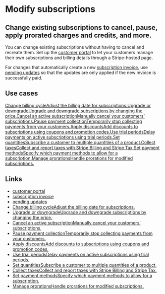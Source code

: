 # Modify subscriptions

## Change existing subscriptions to cancel, pause, apply prorated charges and credits, and more.

You can change existing subscriptions without having to cancel and recreate
them. Set up the [customer portal](https://docs.stripe.com/customer-management)
to let your customers manage their own subscriptions and billing details through
a Stripe-hosted page.

For changes that automatically create a new [subscription
invoice](https://docs.stripe.com/billing/invoices/subscription), use [pending
updates](https://docs.stripe.com/billing/subscriptions/pending-updates) so that
the updates are only applied if the new invoice is successfully paid.

## Use cases

[Change billing cycleAdjust the billing date for
subscriptions.](https://docs.stripe.com/billing/subscriptions/billing-cycle)[Upgrade
or downgradeUpgrade and downgrade subscriptions by changing the
price.](https://docs.stripe.com/billing/subscriptions/upgrade-downgrade)[Cancel
an active subscriptionManually cancel your customers’
subscriptions.](https://docs.stripe.com/billing/subscriptions/cancel)[Pause
payment collectionTemporarily stop collecting payments from your
customers.](https://docs.stripe.com/billing/subscriptions/pause-payment)[Apply
discountsAdd discounts to subscriptions using coupons and promotion
codes.](https://docs.stripe.com/billing/subscriptions/coupons)[Use trial
periodsDelay payments on active subscriptions using trial
periods.](https://docs.stripe.com/billing/subscriptions/trials)[Set
quantitiesSubscribe a customer to multiple quantities of a
product.](https://docs.stripe.com/billing/subscriptions/quantities)[Collect
taxesCollect and report taxes with Stripe Billing and Stripe
Tax.](https://docs.stripe.com/billing/taxes)[Set payment methodsSpecify which
payment methods to allow for a
subscription.](https://docs.stripe.com/billing/subscriptions/payment-methods-setting)[Manage
prorationsHandle prorations for modified
subscriptions.](https://docs.stripe.com/billing/subscriptions/prorations)

## Links

- [customer portal](https://docs.stripe.com/customer-management)
- [subscription invoice](https://docs.stripe.com/billing/invoices/subscription)
- [pending
updates](https://docs.stripe.com/billing/subscriptions/pending-updates)
- [Change billing cycleAdjust the billing date for
subscriptions.](https://docs.stripe.com/billing/subscriptions/billing-cycle)
- [Upgrade or downgradeUpgrade and downgrade subscriptions by changing the
price.](https://docs.stripe.com/billing/subscriptions/upgrade-downgrade)
- [Cancel an active subscriptionManually cancel your customers’
subscriptions.](https://docs.stripe.com/billing/subscriptions/cancel)
- [Pause payment collectionTemporarily stop collecting payments from your
customers.](https://docs.stripe.com/billing/subscriptions/pause-payment)
- [Apply discountsAdd discounts to subscriptions using coupons and promotion
codes.](https://docs.stripe.com/billing/subscriptions/coupons)
- [Use trial periodsDelay payments on active subscriptions using trial
periods.](https://docs.stripe.com/billing/subscriptions/trials)
- [Set quantitiesSubscribe a customer to multiple quantities of a
product.](https://docs.stripe.com/billing/subscriptions/quantities)
- [Collect taxesCollect and report taxes with Stripe Billing and Stripe
Tax.](https://docs.stripe.com/billing/taxes)
- [Set payment methodsSpecify which payment methods to allow for a
subscription.](https://docs.stripe.com/billing/subscriptions/payment-methods-setting)
- [Manage prorationsHandle prorations for modified
subscriptions.](https://docs.stripe.com/billing/subscriptions/prorations)